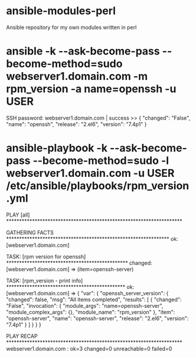 # ansible-modules-perl

Ansible repository for my own modules written in perl

# ansible -k --ask-become-pass --become-method=sudo webserver1.domain.com -m rpm_version -a name=openssh -u USER
SSH password: 
webserver1.domain.com | success >> {
    "changed": "False",
    "name": "openssh",
    "release": "2.el6",
    "version": "7.4p1"
}


# ansible-playbook -k --ask-become-pass --become-method=sudo -l webserver1.domain.com -u USER /etc/ansible/playbooks/rpm_version.yml

PLAY [all] ******************************************************************** 

GATHERING FACTS *************************************************************** 
ok: [webserver1.domain.com]

TASK: [rpm version for openssh] *********************************************** 
changed: [webserver1.domain.com] => (item=openssh-server)

TASK: [rpm_version - print info] ********************************************** 
ok: [webserver1.domain.com] => {
    "var": {
        "openssh_server_version": {
            "changed": false, 
            "msg": "All items completed", 
            "results": [
                {
                    "changed": "False", 
                    "invocation": {
                        "module_args": "name=openssh-server", 
                        "module_complex_args": {}, 
                        "module_name": "rpm_version"
                    }, 
                    "item": "openssh-server", 
                    "name": "openssh-server", 
                    "release": "2.el6", 
                    "version": "7.4p1"
                }
            ]
        }
    }
}

PLAY RECAP ******************************************************************** 
webserver1.domain.com    : ok=3    changed=0    unreachable=0    failed=0 

